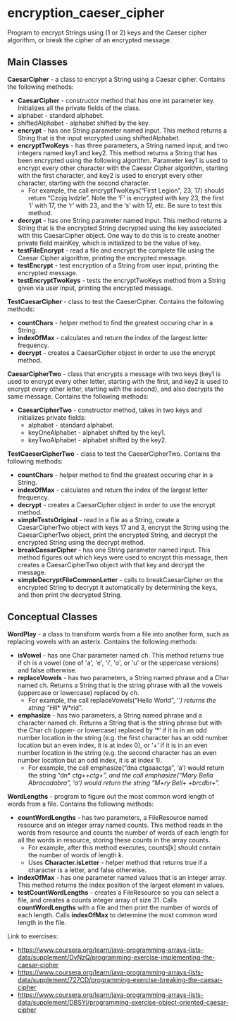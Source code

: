 # encryption_caeser_cipher
Program to encrypt Strings using (1 or 2) keys and the Caeser cipher algorithm, or break the cipher of an encrypted message.

## Main Classes

<b>CaesarCipher</b> - a class to encrypt a String using a Caesar cipher. Contains the following methods:
* <b>CaesarCipher</b> - constructor method that has one int parameter key. Initializes all the private fields of the class.
 * alphabet - standard alphabet.
 * shiftedAlphabet - alphabet shifted by the key.
* <b>encrypt</b> -  has one String parameter named input. This method returns a String that is the input encrypted using shiftedAlphabet.
* <b>encryptTwoKeys</b> - has three parameters, a String named input, and two integers named key1 and key2. This method returns a String that has been encrypted using the following algorithm. Parameter key1 is used to encrypt every other character with the Caesar Cipher algorithm, starting with the first character, and key2 is used to encrypt every other character, starting with the second character.
  * For example, the call encryptTwoKeys(“First Legion”, 23, 17) should return “Czojq Ivdzle”. Note the ‘F’ is encrypted with key 23, the first ‘i’ with 17, the ‘r’ with 23, and the ‘s’ with 17, etc. Be sure to test this method.
* <b>decrypt</b> - has one String parameter named input. This method returns a String that is the encrypted String decrypted using the key associated with this CaesarCipher object. One way to do this is to create another private field mainKey, which is initialized to be the value of key.
* <b>testFileEncrypt</b> - read a file and encrypt the complete file using the Caesar Cipher algorithm, printing the encrypted message.
* <b>testEncrypt</b> - test encryption of a String from user input, printing the encrypted message.
* <b>testEncryptTwoKeys</b> - tests the encryptTwoKeys method from a String given via user input, printing the encrypted message.

<b>TestCaesarCipher</b> - class to test the CaeserCipher. Contains the following methods:
* <b>countChars</b> - helper method to find the greatest occuring char in a String.
* <b>indexOfMax</b> - calculates and return the index of the largest letter frequency.
* <b>decrypt</b> - creates a CaesarCipher object in order to use the encrypt method.

<b>CaesarCipherTwo</b> - class that encrypts a message with two keys (key1 is used to encrypt every other letter, starting with the first, and key2 is used to encrypt every other letter, starting with the second), and also decrypts the same message.  Contains the following methods:
* <b>CaesarCipherTwo</b> - constructor method, takes in two keys and initializes private fields:
  * alphabet - standard alphabet.
  * keyOneAlphabet - alphabet shifted by the key1.
  * keyTwoAlphabet - alphabet shifted by the key2.

<b>TestCaeserCipherTwo</b> - class to test the CaeserCipherTwo. Contains the following methods:
* <b>countChars</b> - helper method to find the greatest occuring char in a String.
* <b>indexOfMax</b> - calculates and return the index of the largest letter frequency.
* <b>decrypt</b> - creates a CaesarCipher object in order to use the encrypt method.
* <b>simpleTestsOriginal</b> -  read in a file as a String, create a CaesarCipherTwo object with keys 17 and 3, encrypt the String using the CaesarCipherTwo object, print the encrypted String, and decrypt the encrypted String using the decrypt method.
* <b>breakCaesarCipher</b> - has one String parameter named input. This method figures out which keys were used to encrypt this message, then creates a CaesarCipherTwo object with that key and decrypt the message.
* <b>simpleDecryptFileCommonLetter</b> - calls to breakCaesarCipher on the encrypted String to decrypt it automatically by determining the keys, and then print the decrypted String.

## Conceptual Classes

<b>WordPlay</b> - a class to transform words from a file into another form, such as replacing vowels with an asterix. Contains the following methods:
* <b>isVowel</b> - has one Char parameter named ch. This method returns true if ch is a vowel (one of 'a', 'e', 'i', 'o', or 'u' or the uppercase versions) and false otherwise.
* <b>replaceVowels</b> - has two parameters, a String named phrase and a Char named ch. Returns a String that is the string phrase with all the vowels (uppercase or lowercase) replaced by ch. 
  * For example, the call replaceVowels(“Hello World”, ‘*’) returns the string “H*ll* W*rld”. 
* <b>emphasize</b> - has two parameters, a String named phrase and a character named ch. Returns a String that is the string phrase but with the Char ch (upper- or lowercase) replaced by ‘*’ if it is in an odd number location in the string (e.g. the first character has an odd number location but an even index, it is at index 0), or ‘+’ if it is in an even number location in the string (e.g. the second character has an even number location but an odd index, it is at index 1).
  * For example, the call emphasize(“dna ctgaaactga”, ‘a’) would return the string “dn* ctg+*+ctg+”, and the call emphasize(“Mary Bella Abracadabra”, ‘a’) would return the string “M+ry Bell+ +br*c*d*br+”.

<b>WordLengths</b> - program to figure out the most common word length of words from a file. Contains the following methods:
* <b>countWordLengths</b> - has two parameters, a FileResource named resource and an integer array named counts. This method reads in the words from resource and counts the number of words of each length for all the words in resource, storing these counts in the array counts.
  * For example, after this method executes, counts[k] should contain the number of words of length k.
  * Uses <b>Character.isLetter</b> - helper method that returns true if a character is a letter, and false otherwise.
* <b>indexOfMax</b> - has one parameter named values that is an integer array. This method returns the index position of the largest element in values. 
* <b>testCountWordLengths</b> - creates a FileResource so you can select a file, and creates a counts integer array of size 31. Calls <b>countWordLengths</b> with a file and then print the number of words of each length. Calls <b>indexOfMax</b> to determine the most common word length in the file.

Link to exercises:
* https://www.coursera.org/learn/java-programming-arrays-lists-data/supplement/DvNzQ/programming-exercise-implementing-the-caesar-cipher
* https://www.coursera.org/learn/java-programming-arrays-lists-data/supplement/727CD/programming-exercise-breaking-the-caesar-cipher
* https://www.coursera.org/learn/java-programming-arrays-lists-data/supplement/DBSYj/programming-exercise-object-oriented-caesar-cipher

